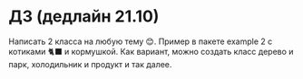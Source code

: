 # ДЗ (дедлайн 21.10) 
Написать 2 класса на любую тему 😊. 
Пример в пакете example 2 с котиками 🐈‍⬛ и кормушкой. 
Как вариант, можно создать класс дерево и парк, холодильник и продукт и так далее.
